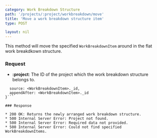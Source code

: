 ```yaml
---
category: Work Breakdown Structure
path: '/projects/:project/workbreakdown/move'
title: 'Move a work breakdown structure item'
type: POST

layout: nil
---
```


This method will move the specified `WorkBreakdownItem` around in the flat
work breakdkown structure.

### Request

* **:project**: The ID of the project which the work breakdown structure belongs to.

```{
  source: <WorkBreakdownItem>._id,
  appendAfter: <WorkBreakdownItem>._id
}```

### Response

* 200 OK: Returns the newly arranged work breakdown structure.
* 500 Internal Server Error: Project not found.
* 500 Internal Server Error: Required data not provided.
* 500 Internal Server Error: Could not find specified WorkBreakdownItems.
